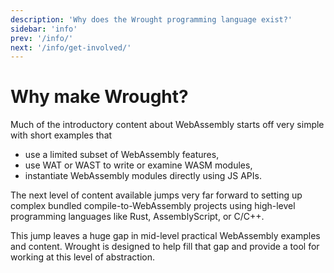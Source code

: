 ```yaml
---
description: 'Why does the Wrought programming language exist?'
sidebar: 'info'
prev: '/info/'
next: '/info/get-involved/'
---
```


# Why make Wrought?

Much of the introductory content about WebAssembly starts off very simple with short examples that
 * use a limited subset of WebAssembly features,
 * use WAT or WAST to write or examine WASM modules,
 * instantiate WebAssembly modules directly using JS APIs.

The next level of content available jumps very far forward to setting up complex bundled compile-to-WebAssembly projects
using high-level programming languages like Rust, AssemblyScript, or C/C++.

This jump leaves a huge gap in mid-level practical WebAssembly examples and content.
Wrought is designed to help fill that gap and provide a tool for working at this level of abstraction.